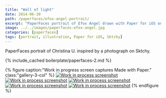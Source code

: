 ```yaml
---
title: "Wall of light"
date: 2014-06-30
path: /paperfaces/efox-angel-portrait/
excerpt: "PaperFaces portrait of Efox Angel drawn with Paper for iOS on an iPad."
image: ../../images/paperfaces-efox-angel.jpg
categories: [paperfaces]
tags: [portrait, illustration, Paper for iOS, Sktchy]
---
```


PaperFaces portrait of Christina U. inspired by a photograph on Sktchy.

{% include_cached boilerplate/paperfaces-2.md %}

{% figure caption:"Work in progress screen captures Made with Paper." class:"gallery-3-col" %}
[![Work in process screenshot](../../images/paperfaces-efox-angel-process-1-600.jpg)](../../images/paperfaces-efox-angel-process-1-lg.jpg) [![Work in process screenshot](../../images/paperfaces-efox-angel-process-2-600.jpg)](../../images/paperfaces-efox-angel-process-2-lg.jpg) [![Work in process screenshot](../../images/paperfaces-efox-angel-process-3-600.jpg)](../../images/paperfaces-efox-angel-process-3-lg.jpg) [![Work in process screenshot](../../images/paperfaces-efox-angel-process-4-600.jpg)](../../images/paperfaces-efox-angel-process-4-lg.jpg) [![Work in process screenshot](../../images/paperfaces-efox-angel-process-5-600.jpg)](../../images/paperfaces-efox-angel-process-5-lg.jpg)
{% endfigure %}
